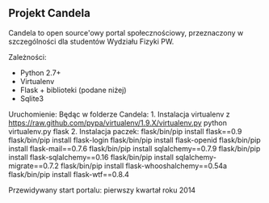 Projekt Candela
-----------------------
Candela to open source'owy portal społecznościowy, przeznaczony w szczególności dla studentów Wydziału Fizyki PW.


Zależności:
* Python 2.7+
* Virtualenv
* Flask + biblioteki (podane niżej)
* Sqlite3

Uruchomienie:
	Będąc w folderze Candela:
	1. Instalacja virtualenv z https://raw.github.com/pypa/virtualenv/1.9.X/virtualenv.py
		python virtualenv.py flask
	2. Instalacja paczek:
		flask/bin/pip install flask==0.9
		flask/bin/pip install flask-login
		flask/bin/pip install flask-openid
		flask/bin/pip install flask-mail==0.7.6
		flask/bin/pip install sqlalchemy==0.7.9
		flask/bin/pip install flask-sqlalchemy==0.16
		flask/bin/pip install sqlalchemy-migrate==0.7.2
		flask/bin/pip install flask-whooshalchemy==0.54a
		flask/bin/pip install flask-wtf==0.8.4

Przewidywany start portalu: pierwszy kwartał roku 2014
